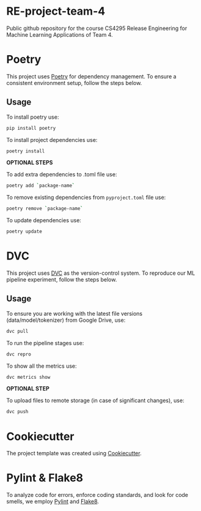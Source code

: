 # RE-project-team-4
Public github repository for the course CS4295 Release Engineering for Machine Learning Applications of Team 4.

# Poetry 

This project uses [Poetry](https://python-poetry.org/) for dependency management.
To ensure a consistent environment setup, follow the steps below. 

## Usage

To install poetry use: 

```bash
pip install poetry
```

To install project dependencies use:

```bash
poetry install
```
**OPTIONAL STEPS**

To add extra dependencies to .toml file use:

```bash
poetry add `package-name`
```

To remove existing dependencies from `pyproject.toml` file use:

```bash
poetry remove `package-name`
```

To update dependencies use: 

```bash
poetry update
```

# DVC

This project uses [DVC](https://dvc.org/) as the version-control system.
To reproduce our ML pipeline experiment, follow the steps below.

## Usage

To ensure you are working with the latest file versions (data/model/tokenizer) from Google Drive, use:

```bash
dvc pull
``` 

To run the pipeline stages use: 

```bash
dvc repro
 ```

To show all the metrics use: 

```bash
dvc metrics show
```

**OPTIONAL STEP**

To upload files to remote storage (in case of significant changes), use:

```bash
dvc push
 ```

# Cookiecutter 

The project template was created using [Cookiecutter](https://www.cookiecutter.io/). 

# Pylint & Flake8 

To analyze code for errors, enforce coding standards, and look for code smells, we employ [Pylint](https://pylint.readthedocs.io/en/stable/) and [Flake8](https://flake8.pycqa.org/en/latest/).





